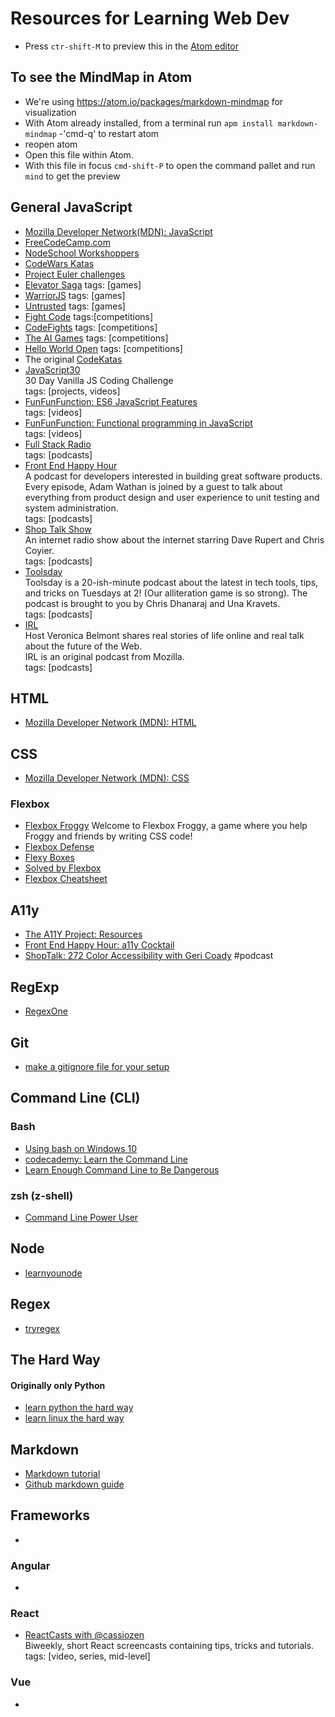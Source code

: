 # Resources for Learning Web Dev

 - Press `ctr-shift-M` to preview this in the [Atom editor](https://atom.io/)

## To see the MindMap in Atom
 - We're using https://atom.io/packages/markdown-mindmap for visualization
  - With Atom already installed, from a terminal run `apm install markdown-mindmap`
  -'cmd-q' to restart atom
  - reopen atom
  - Open this file within Atom.
  - With this file in focus `cmd-shift-P` to open the command pallet and run `mind` to get the preview

## General JavaScript
  - [Mozilla Developer Network(MDN): JavaScript](https://developer.mozilla.org/en-US/docs/Web/JavaScript)
  - [FreeCodeCamp.com](http://www.freecodecamp.com/)
  - [NodeSchool Workshoppers](http://nodeschool.io/#workshopper-list)
  - [CodeWars Katas](http://www.codewars.com/kata/search/javascript?q=&beta=false&order_by=rank_id+asc)
  - [Project Euler challenges](https://projecteuler.net/)
  - [Elevator Saga](http://play.elevatorsaga.com/) tags: [games]
  - [WarriorJS](https://github.com/olistic/warriorjs) tags: [games]
  - [Untrusted](http://alexnisnevich.github.io/untrusted/) tags: [games]
  - [Fight Code](http://fightcodegame.com/) tags:[competitions]
  - [CodeFights](https://codefights.com/home) tags: [competitions]
  - [The AI Games](http://theaigames.com/) tags: [competitions]
  - [Hello World Open](http://helloworldopen.com/) tags: [competitions]
  - The original [CodeKatas](http://codekata.com/)
  - [JavaScript30](https://javascript30.com/)  
    30 Day Vanilla JS Coding Challenge  
    tags: [projects, videos]  
  - [FunFunFunction: ES6 JavaScript Features](https://www.youtube.com/playlist?list=PL0zVEGEvSaeHJppaRLrqjeTPnCH6vw-sm)  
    tags: [videos]  
  - [FunFunFunction: Functional programming in JavaScript](https://www.youtube.com/playlist?list=PL0zVEGEvSaeEd9hlmCXrk5yUyqUag-n84)  
    tags: [videos]  
  - [Full Stack Radio](http://www.fullstackradio.com/)  
    tags: [podcasts]  
  - [Front End Happy Hour](http://frontendhappyhour.com/)  
    A podcast for developers interested in building great software products. Every episode, Adam Wathan is joined by a guest to talk about everything from product design and user experience to unit testing and system administration.  
    tags: [podcasts]  
  - [Shop Talk Show](http://shoptalkshow.com/)  
    An internet radio show about the internet starring Dave Rupert and Chris Coyier.  
    tags: [podcasts]  
  - [Toolsday](http://www.toolsday.io/)  
    Toolsday is a 20-ish-minute podcast about the latest in tech tools, tips, and tricks on Tuesdays at 2! (Our alliteration game is so strong). The podcast is brought to you by Chris Dhanaraj and Una Kravets.  
    tags: [podcasts]  
  - [IRL](https://irlpodcast.org)  
    Host Veronica Belmont shares real stories of life online and real talk about the future of the Web.  
    IRL is an original podcast from Mozilla.  
    tags: [podcasts]  

## HTML
 - [Mozilla Developer Network (MDN): HTML](https://developer.mozilla.org/en-US/docs/Web/HTML)

## CSS
 - [Mozilla Developer Network (MDN): CSS](https://developer.mozilla.org/en-US/docs/Web/CSS)

### Flexbox
 - [Flexbox Froggy](http://flexboxfroggy.com/)
   Welcome to Flexbox Froggy, a game where you help Froggy and friends by writing CSS code!
 - [Flexbox Defense](http://www.flexboxdefense.com/)
 - [Flexy Boxes](http://the-echoplex.net/flexyboxes/)
 - [Solved by Flexbox](https://philipwalton.github.io/solved-by-flexbox/)
 - [Flexbox Cheatsheet](http://jonibologna.com/flexbox-cheatsheet/)

## A11y
 - [The A11Y Project: Resources](http://a11yproject.com/resources.html)
 - [Front End Happy Hour: a11y Cocktail](http://frontendhappyhour.com/episodes/a11y-cocktail/)
 - [ShopTalk: 272 Color Accessibility with Geri Coady](http://shoptalkshow.com/episodes/272-color-accessibility-geri-coady/) #podcast

## RegExp
 - [RegexOne](https://www.regexone.com/)  

## Git
 - [make a gitignore file for your setup](http://gitignore.io)

## Command Line (CLI)  

### Bash  
 - [Using bash on Windows 10](https://msdn.microsoft.com/en-us/commandline/wsl/about)
 - [codecademy: Learn the Command Line](https://www.codecademy.com/learn/learn-the-command-line)
 - [Learn Enough Command Line to Be Dangerous](https://www.learnenough.com/command-line-tutorial)

### zsh (z-shell)
 - [Command Line Power User](http://wesbos.com/command-line-video-tutorials/)

## Node
 - [learnyounode](https://github.com/workshopper/learnyounode)

## Regex
 - [tryregex](http://tryregex.com/)

## The Hard Way
#### Originally only Python
 - [learn python the hard way](https://learncodethehardway.org/python/)
 - [learn linux the hard way](https://learncodethehardway.org/unix/)

## Markdown
 - [Markdown tutorial](http://www.markdowntutorial.com/)
 - [Github markdown guide](https://guides.github.com/features/mastering-markdown/)

## Frameworks
 -

### Angular
 -

### React
 - [ReactCasts with @cassiozen](https://www.youtube.com/channel/UCZkjWyyLvzWeoVWEpRemrDQ)  
   Biweekly, short React screencasts containing tips, tricks and tutorials.  
   tags: [video, series, mid-level]

### Vue
 -
